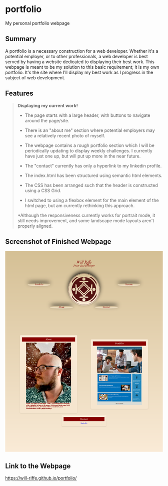 # portfolio
My personal portfolio webpage

## Summary
A portfolio is a necessary construction for a web developer. Whether it's a potential employer, or to other professionals, a web developer is best served by having a website dedicated to displaying their best work. This webpage is meant to be my solution to this basic requirement; it is my own portfolio. It's the site where I'll display my best work as I progress in the subject of web development.

## Features

> **Displaying my current work!**
>
>
> * The page starts with a large header, with buttons to navigate around the page/site.
 >
> * There is an "about me" section where potential employers may see a relatively recent photo of myself.
>
> * The webpage contains a rough portfolio section which I will be periodically updating to display weekly challenges. I currently have just one up, but will put up more in the near future.
>
> * The "contact" currently has only a hyperlink to my linkedin profile.
>
> * The index.html has been structured using semantic html elements.
>
> * The CSS has been arranged such that the header is constructed using a CSS Grid.
>
> * I switched to using a flexbox element for the main element of the html page, but am currently rethinking this approach. 
>
> *Although the responsiveness currently works for portrait mode, it still needs improvement, and some landscape mode layouts aren't properly 
> aligned.



## Screenshot of Finished Webpage
![Alt Screenshot of finished Webpage](./assets/images/Screenshot%202023-03-06%20at%2016-41-42%20Will%20Riffe.png)

## Link to the Webpage ##
https://will-riffe.github.io/portfolio/